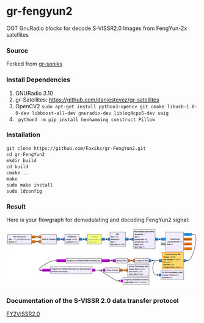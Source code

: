 # gr-fengyun2
OOT GnuRadio blocks for decode S-VISSR2.0 Images from FengYun-2x satellites

### Source
Forked from [gr-soniks](https://github.com/Foxiks/gr-soniks)

### Install Dependencies
1. GNURadio 3.10
2. gr-Satellites: https://github.com/daniestevez/gr-satellites
3. OpenCV2 ```sudo apt-get install python3-opencv git cmake libusb-1.0-0-dev libboost-all-dev gnuradio-dev liblog4cpp5-dev swig```
4. ``` python3 -m pip install hexhamming construct Pillow```

### Installation
```
git clone https://github.com/Foxiks/gr-FengYun2.git
cd gr-FengYun2
mkdir build
cd build
cmake ..
make
sudo make install
sudo ldconfig
```

### Result
Here is your flowgraph for demodulating and decoding FengYun2 signal:

![1](/readme/1.png)

### Documentation of the S-VISSR 2.0 data transfer protocol
[FY2VISSR2.0](/readme/FY2VISSR2_0_en.pdf)
